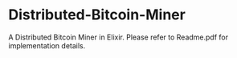 # Distributed-Bitcoin-Miner

A Distributed Bitcoin Miner in Elixir. Please refer to Readme.pdf for implementation details.
